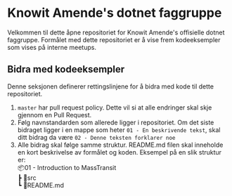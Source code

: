 # Knowit Amende's dotnet faggruppe

Velkommen til dette åpne repositoriet for Knowit Amende's offisielle dotnet faggruppe. Formålet med dette repositoriet er å vise frem kodeeksempler som vises på interne meetups.

## Bidra med kodeeksempler

Denne seksjonen definerer rettingslinjene for å bidra med kode til dette repositoriet.

1. `master` har pull request policy. Dette vil si at alle endringer skal skje gjennom en Pull Request.
2. Følg navnstandarden som allerede ligger i repositoriet. Om det siste bidraget ligger i en mappe som heter
   `01 - En beskrivende tekst`, skal ditt bidrag da være `02 - Denne teksten forklarer noe`
3. Alle bidrag skal følge samme struktur. README.md filen skal inneholde en kort beskrivelse av formålet og koden. Eksempel på en slik struktur er:    
   📦01 - Introduction to MassTransit  
   ┣ 📂src<br/>
   ┗ 📜README.md
